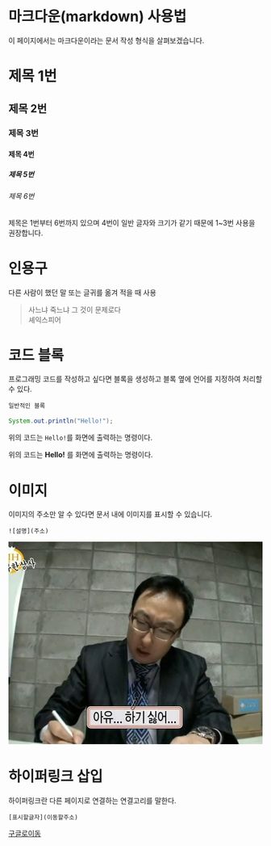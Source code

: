# 마크다운(markdown) 사용법

이 페이지에서는 마크다운이라는 문서 작성 형식을 살펴보겠습니다.

# 제목 1번
## 제목 2번
### 제목 3번
#### 제목 4번
##### 제목 5번
###### 제목 6번

제목은 1번부터 6번까지 있으며
4번이 일반 글자와 크기가 같기 때문에 1~3번 사용을 권장합니다.

# 인용구

다른 사람이 했던 말 또는 글귀를 옮겨 적을 때 사용

> 사느냐 죽느냐 그 것이 문제로다  
> 셰익스피어


 # 코드 블록

프로그래밍 코드를 작성하고 싶다면
블록을 생성하고 블록 옆에 언어를 지정하여 처리할 수 있다.


```
일반적인 블록
```

```java
System.out.println("Hello!");
```

위의 코드는 `Hello!`를 화면에 출력하는 명령이다.

위의 코드는 **Hello!** 를 화면에 출력하는 명령이다.


# 이미지

이미지의 주소만 알 수 있다면 문서 내에 이미지를 표시할 수 있습니다.

```
![설명](주소)
```

![이미지](https://raw.githubusercontent.com/juyeonjo21/jy21/c4e604f7868988d022c9496f89c157ce15776985/%EA%B9%83%ED%97%88%EB%B8%8C%20%EC%82%AC%EC%A7%84.jpg)


# 하이퍼링크 삽입

하이퍼링크란 다른 페이지로 연결하는 연결고리를 말한다.

```
[표시할글자](이동할주소)
```

[구글로이동](https://www.google.com/)
